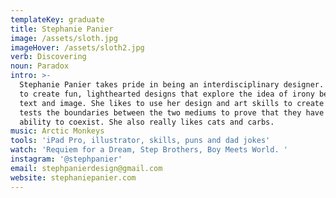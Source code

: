 ```yaml
---
templateKey: graduate
title: Stephanie Panier
image: /assets/sloth.jpg
imageHover: /assets/sloth2.jpg
verb: Discovering
noun: Paradox
intro: >-
  Stephanie Panier takes pride in being an interdisciplinary designer. She likes
  to create fun, lighthearted designs that explore the idea of irony between
  text and image. She likes to use her design and art skills to create work that
  tests the boundaries between the two mediums to prove that they have the
  ability to coexist. She also really likes cats and carbs.
music: Arctic Monkeys
tools: 'iPad Pro, illustrator, skills, puns and dad jokes'
watch: 'Requiem for a Dream, Step Brothers, Boy Meets World. '
instagram: '@stephpanier'
email: stephpanierdesign@gmail.com
website: stephaniepanier.com
---
```



